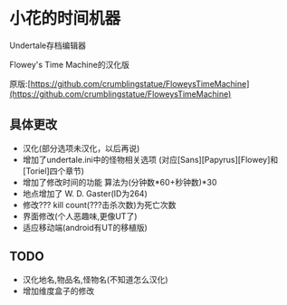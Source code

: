 # 小花的时间机器
Undertale存档编辑器

Flowey's Time Machine的汉化版

原版:[https://github.com/crumblingstatue/FloweysTimeMachine](https://github.com/crumblingstatue/FloweysTimeMachine)

## 具体更改
- 汉化(部分选项未汉化，以后再说)
- 增加了undertale.ini中的怪物相关选项
(对应\[Sans\]\[Papyrus\]\[Flowey\]和\[Toriel\]四个章节)
- 增加了修改时间的功能
算法为(分钟数\*60+秒钟数)\*30
- 地点增加了 W. D. Gaster(ID为264)
- 修改??? kill count(???击杀次数)为死亡次数
- 界面修改(个人恶趣味,更像UT了)
- 适应移动端(android有UT的移植版)

## TODO
- 汉化地名,物品名,怪物名(不知道怎么汉化)
- 增加维度盒子的修改